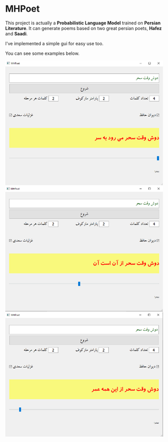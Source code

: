 # MHPoet

This project is actually a **Probabilistic Language Model** trained on **Persian Literature**. It can generate poems based on two great persian poets, **Hafez** and **Saadi**.

I've implemented a simple gui for easy use too.

You can see some examples below.

<img src="P1.png" width="500" />

<img src="P2.png" width="500" />

<img src="P3.png" width="500" />
